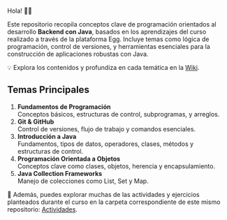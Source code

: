 Hola! 👋🏼

Este repositorio recopila conceptos clave de programación orientados al desarrollo **Backend con Java**, basados en los aprendizajes del curso realizado a través de la plataforma Egg. Incluye temas como lógica de programación, control de versiones, y herramientas esenciales para la construcción de aplicaciones robustas con Java.

💡 Explora los contenidos y profundiza en cada temática en la [Wiki](https://github.com/melodiaz23/notas-backend-con-java/wiki/1.-Fundamentos-de-la-programaci%C3%B3n).

## Temas Principales

1. **Fundamentos de Programación**  
   Conceptos básicos, estructuras de control, subprogramas, y arreglos.  
2. **Git & GitHub**  
   Control de versiones, flujo de trabajo y comandos esenciales.  
3. **Introducción a Java**  
   Fundamentos, tipos de datos, operadores, clases, métodos y estructuras de control.
5. **Programación Orientada a Objetos**  
   Conceptos clave como clases, objetos, herencia y encapsulamiento.  
6. **Java Collection Frameworks**  
   Manejo de colecciones como List, Set y Map.  

📂 Además, puedes explorar muchas de las actividades y ejercicios planteados durante el curso en la carpeta correspondiente de este mismo repositorio: [Actividades](https://github.com/melodiaz23/notas-backend-con-java/tree/master/actividades).  

